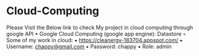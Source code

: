 # Cloud-Computing

Please Visit the Below link to check My project in cloud computing through google API 
    • Google Cloud Computing (google app engine): Datastore 
        ◦ Some of my work in cloud: 
            ▪ https://cleanergy-183704.appspot.com/
            ▪ Username: chappy@gmail.com
            ▪ Password: chappy
            ▪ Role: admin
